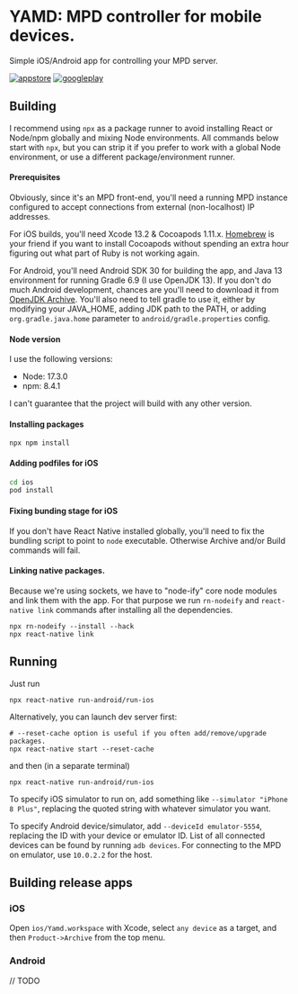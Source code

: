 # YAMD: MPD controller for mobile devices.
Simple iOS/Android app for controlling your MPD server.

[![appstore](https://img.shields.io/badge/App_Store-0D96F6?style=for-the-badge&logo=app-store&logoColor=white)](https://apps.apple.com/us/app/yamd/id1497463063) [![googleplay](https://img.shields.io/badge/Google_Play-414141?style=for-the-badge&logo=google-play&logoColor=white)](https://play.google.com/store/apps/details?id=ru.aint.mpd.mpd_wrapper)

## Building
I recommend using `npx` as a package runner to avoid installing React or Node/npm globally and mixing Node environments. All commands below start with `npx`, but you can strip it if you prefer to work with a global Node environment, or use a different package/environment runner.

#### Prerequisites
Obviously, since it's an MPD front-end, you'll need a running MPD instance configured to accept connections from external (non-localhost) IP addresses.

For iOS builds, you'll need Xcode 13.2 & Cocoapods 1.11.x. [Homebrew](https://brew.sh) is your friend if you want to install Cocoapods without spending an extra hour figuring out what part of Ruby is not working again.

For Android, you'll need Android SDK 30 for building the app, and Java 13 environment for running Gradle 6.9 (I use OpenJDK 13). If you don't do much Android development, chances are you'll need to download it from [OpenJDK Archive](http://jdk.java.net/archive/). You'll also need to tell gradle to use it, either by modifying your JAVA_HOME, adding JDK path to the PATH, or adding `org.gradle.java.home` parameter to `android/gradle.properties` config.

#### Node version
I use the following versions:
- Node: 17.3.0
- npm: 8.4.1

I can't guarantee that the project will build with any other version.

#### Installing packages
`npx npm install`

#### Adding podfiles for iOS
```bash
cd ios
pod install
```

#### Fixing bunding stage for iOS
If you don't have React Native installed globally, you'll need to fix the bundling script to point to `node` executable. Otherwise Archive and/or Build commands will fail.

#### Linking native packages.
Because we're using sockets, we have to "node-ify" core node modules and link them with the app. For that purpose we run `rn-nodeify` and `react-native link` commands after installing all the dependencies.
```
npx rn-nodeify --install --hack
npx react-native link
```

## Running
Just run
```
npx react-native run-android/run-ios
```

Alternatively, you can launch dev server first:
```
# --reset-cache option is useful if you often add/remove/upgrade packages.
npx react-native start --reset-cache 
```
and then (in a separate terminal)
```
npx react-native run-android/run-ios
```

To specify iOS simulator to run on, add something like `--simulator "iPhone 8 Plus"`, replacing the quoted string with whatever simulator you want.

To specify Android device/simulator, add `--deviceId emulator-5554`, replacing the ID with your device or emulator ID. List of all connected devices can be found by running `adb devices`. For connecting to the MPD on emulator, use `10.0.2.2` for the host.

## Building release apps

### iOS
Open `ios/Yamd.workspace` with Xcode, select `any device` as a target, and then `Product->Archive` from the top menu.

### Android
// TODO
